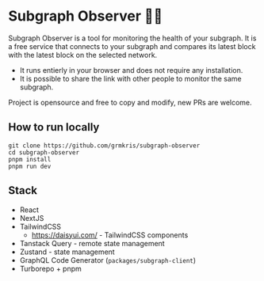 # Subgraph Observer 🧙‍♀️

Subgraph Observer is a tool for monitoring the health of your subgraph. It is a free service that connects to your subgraph and compares its latest block with the latest block on the selected network.
- It runs entierly in your browser and does not require any installation.
- It is possible to share the link with other people to monitor the same subgraph.

Project is opensource and free to copy and modify, new PRs are welcome.

## How to run locally
```shell
git clone https://github.com/grmkris/subgraph-observer
cd subgraph-observer
pnpm install
pnpm run dev
```

## Stack
- React
- NextJS
- TailwindCSS
  - https://daisyui.com/ - TailwindCSS components
- Tanstack Query - remote state management
- Zustand - state management
- GraphQL Code Generator (`packages/subgraph-client`)
- Turborepo + pnpm


